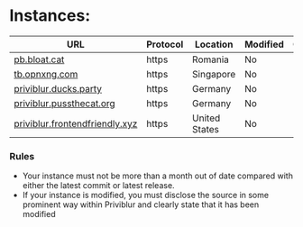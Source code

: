 #  Instances: 

|URL|Protocol|Location|Modified|Cloudflare|
|-|-|-|-|-|
|[pb.bloat.cat](https://pb.bloat.cat)|https|Romania|No|No|
|[tb.opnxng.com](https://tb.opnxng.com)|https|Singapore|No|No|
|[priviblur.ducks.party](https://priviblur.ducks.party)|https|Germany|No|No|
|[priviblur.pussthecat.org](https://priviblur.pussthecat.org)|https|Germany|No|No|
|[priviblur.frontendfriendly.xyz](http://priviblur.frontendfriendly.xyz)|https|United States|No|No|

### Rules
  - Your instance must not be more than a month out of date compared with either the latest commit or latest release. 
  - If your instance is modified, you must disclose the source in some prominent way within Priviblur and clearly state that it has been modified
